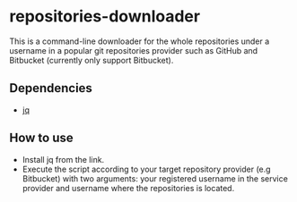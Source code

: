 # repositories-downloader

This is a command-line downloader for the whole repositories under a username in a popular git repositories provider such as GitHub and Bitbucket (currently only support Bitbucket).

## Dependencies
- [jq](https://stedolan.github.io/jq/)

## How to use
- Install jq from the link.
- Execute the script according to your target repository provider (e.g Bitbucket) with two arguments: your registered username in the service provider and username where the repositories is located.